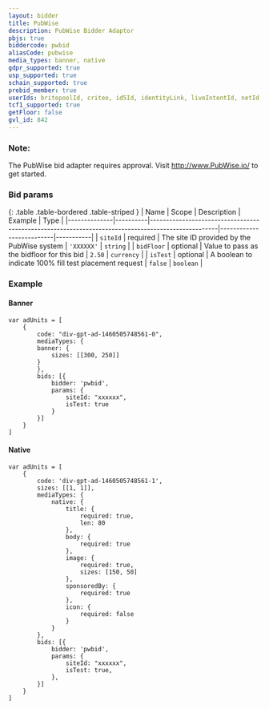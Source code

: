 ```yaml
---
layout: bidder
title: PubWise
description: PubWise Bidder Adaptor
pbjs: true
biddercode: pwbid
aliasCode: pubwise
media_types: banner, native
gdpr_supported: true
usp_supported: true
schain_supported: true
prebid_member: true
userIds: britepoolId, criteo, id5Id, identityLink, liveIntentId, netId, parrableId, pubCommonId, pubProvidedId, sharedId, unifiedId
tcf1_supported: true
getFloor: false
gvl_id: 842
---
```


### Note:
The PubWise bid adapter requires approval. Visit http://www.PubWise.io/ to get started.

### Bid params

{: .table .table-bordered .table-striped }
| Name         | Scope    | Description                                                                                       | Example                  | Type      |
|--------------|----------|---------------------------------------------------------------------------------------------------|--------------------------|-----------|
| `siteId`     | required | The site ID provided by the PubWise system                                                       | `'XXXXXX'`               | `string`  |
| `bidFloor`   | optional | Value to pass as the bidfloor for this bid                                                        | `2.50`                   | `currency` |
| `isTest`     | optional | A boolean to indicate 100% fill test placement request                                            | `false`                  | `boolean` |

### Example

#### Banner
```
var adUnits = [
    {
        code: "div-gpt-ad-1460505748561-0",
        mediaTypes: {
        banner: {
            sizes: [[300, 250]]
        }
        },
        bids: [{
            bidder: 'pwbid',
            params: {
                siteId: "xxxxxx",
                isTest: true
            }
        }]
    }
]
```
#### Native

```
var adUnits = [
    {
        code: 'div-gpt-ad-1460505748561-1',
        sizes: [[1, 1]],
        mediaTypes: {
            native: {
                title: {
                    required: true,
                    len: 80
                },
                body: {
                    required: true
                },
                image: {
                    required: true,
                    sizes: [150, 50]
                },
                sponsoredBy: {
                    required: true
                },
                icon: {
                    required: false
                }
            }
        },
        bids: [{
            bidder: 'pwbid',
            params: {
                siteId: "xxxxxx",
                isTest: true,
            },
        }]
    }
]
```
